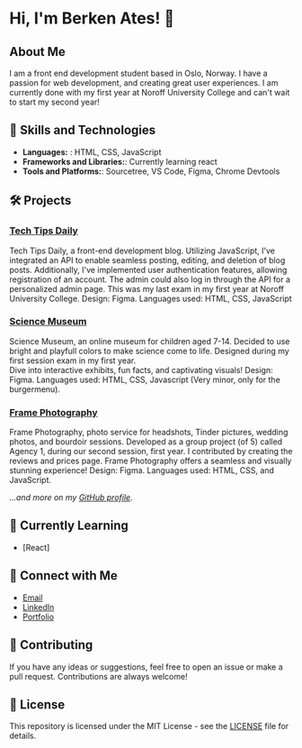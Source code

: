 # Hi, I'm Berken Ates! 👋

## About Me

I am a front end development student based in Oslo, Norway. I have a passion for web development, and creating great user experiences. I am currently done with my first year at Noroff University College and can't wait to start my second year! 

## 🚀 Skills and Technologies

- **Languages:** :
  HTML, CSS, JavaScript
- **Frameworks and Libraries:**:
   Currently learning react
- **Tools and Platforms:**:
   Sourcetree, VS Code, Figma, Chrome Devtools

## 🛠️ Projects

### [Tech Tips Daily](https://github.com/BerkenA/FED1-Exam-HTML-CSS-JS-Berken)
Tech Tips Daily, a front-end development blog.
Utilizing JavaScript, I’ve integrated an API to enable seamless posting, editing, and deletion of blog posts.
Additionally, I've implemented user authentication features, allowing registration of an account.
The admin could also log in through the API for a personalized admin page.
This was my last exam in my first year at Noroff University College.
Design: Figma.
Languages used: HTML, CSS, JavaScript

### [Science Museum](https://github.com/BerkenA/my-final-exam-design-html-css)
Science Museum, an online museum for children aged 7-14.
Decided to use bright and playfull colors to make science come to life.
Designed during my first session exam in my first year.  
Dive into interactive exhibits, fun facts, and captivating visuals!
Design: Figma.
Languages used: HTML, CSS, Javascript (Very minor, only for the burgermenu).

### [Frame Photography](https://github.com/BerkenA/Agency1-frame)
Frame Photography, photo service for headshots, Tinder pictures, wedding photos, and bourdoir sessions.
Developed as a group project (of 5) called Agency 1, during our second session, first year.
I contributed by creating the reviews and prices page.
Frame Photography offers a seamless and visually stunning experience!
Design: Figma.
Languages used: HTML, CSS, and JavaScript.

*...and more on my [GitHub profile](https://github.com/BerkenA?tab=repositories).*

## 🌱 Currently Learning

- [React]


## 💬 Connect with Me

- [Email](berken_93@hotmail.com)
- [LinkedIn](https://no.linkedin.com/in/berken-ates-0a9281171)
- [Portfolio](https://yourwebsite.com)

## 🤝 Contributing

If you have any ideas or suggestions, feel free to open an issue or make a pull request. Contributions are always welcome!

## 📄 License

This repository is licensed under the MIT License - see the [LICENSE](LICENSE) file for details.

